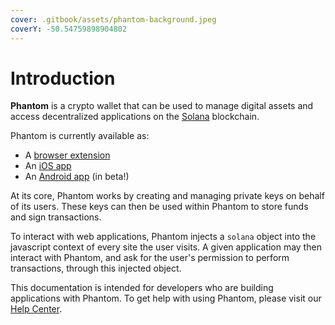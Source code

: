 ```yaml
---
cover: .gitbook/assets/phantom-background.jpeg
coverY: -50.54759898904802
---
```


# Introduction

**Phantom** is a crypto wallet that can be used to manage digital assets and access decentralized applications on the [Solana](https://solana.com) blockchain.&#x20;

Phantom is currently available as:

* A [browser extension](https://phantom.app/download)
* An [iOS app](https://apps.apple.com/us/app/phantom-solana-wallet/id1598432977)
* An [Android app](https://play.google.com/store/apps/details?id=app.phantom) (in beta!)

At its core, Phantom works by creating and managing private keys on behalf of its users. These keys can then be used within Phantom to store funds and sign transactions.&#x20;

To interact with web applications, Phantom injects a `solana` object into the javascript context of every site the user visits. A given application may then interact with Phantom, and ask for the user's permission to perform transactions, through this injected object.

This documentation is intended for developers who are building applications with Phantom. To get help with using Phantom, please visit our [Help Center](https://help.phantom.app).

